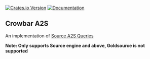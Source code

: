 [![Crates.io Version](https://img.shields.io/crates/v/a2s.svg)](https://crates.io/crates/a2s/)
[![Documentation](https://docs.rs/a2s/badge.svg)](https://docs.rs/a2s/)

## Crowbar A2S

An implementation of [Source A2S Queries](https://developer.valvesoftware.com/wiki/Server_queries)

**Note: Only supports Source engine and above, Goldsource is not supported**

